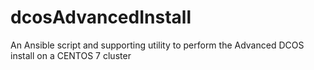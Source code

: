# dcosAdvancedInstall
An Ansible script and supporting utility to perform the Advanced DCOS install on a CENTOS 7 cluster
